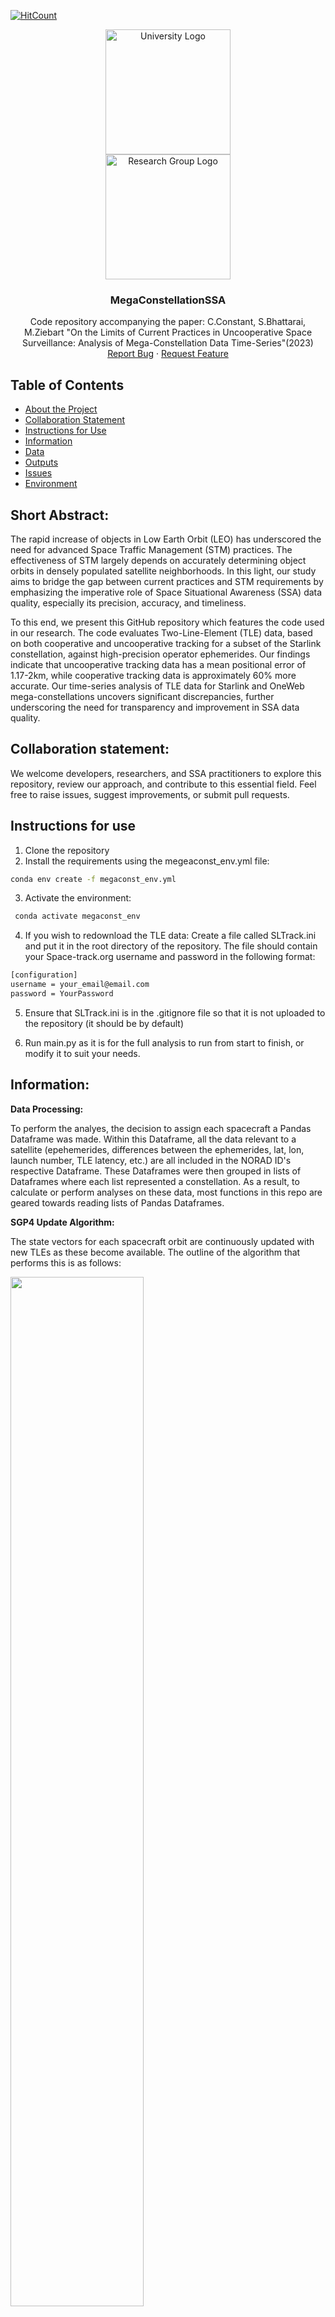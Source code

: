 
[![HitCount](https://hits.dwyl.com/CharlesPlusC/MegaConstellationSSA.svg?style=flat-square&show=unique)](http://hits.dwyl.com/CharlesPlusC/MegaConstellationSSA)

<p align="center">
  <img src="misc/UCL-logo-black.png" alt="University Logo" width="200"><br/>
  <img src="misc/SGNL_logo_ColouronBlack.jpg" alt="Research Group Logo" width="200">
</p>

<h3 align="center">MegaConstellationSSA</h3>

<p align="center">
  Code repository accompanying the paper: C.Constant, S.Bhattarai, M.Ziebart "On the Limits of Current Practices in Uncooperative Space Surveillance: Analysis of Mega-Constellation Data Time-Series"(2023)
  <br />
  <a href="https://github.com/CharlesPlusC/MegaConstellationSSA/issues">Report Bug</a>
  ·
  <a href="https://github.com/CharlesPlusC/MegaConstellationSSA/pulls">Request Feature</a>
</p>

## Table of Contents
* [About the Project](#about-the-project)
* [Collaboration Statement](#collaboration-statement)
* [Instructions for Use](#instructions-for-use)
* [Information](#information)
* [Data](#data)
* [Outputs](#outputs)
* [Issues](#issues)
* [Environment](#environment)

## Short Abstract:
The rapid increase of objects in Low Earth Orbit (LEO) has underscored the need for advanced Space Traffic Management (STM) practices. The effectiveness of STM largely depends on accurately determining object orbits in densely populated satellite neighborhoods. In this light, our study aims to bridge the gap between current practices and STM requirements by emphasizing the imperative role of Space Situational Awareness (SSA) data quality, especially its precision, accuracy, and timeliness.

To this end, we present this GitHub repository which features the code used in our research. The code evaluates Two-Line-Element (TLE) data, based on both cooperative and uncooperative tracking for a subset of the Starlink constellation, against high-precision operator ephemerides. Our findings indicate that uncooperative tracking data has a mean positional error of 1.17-2km, while cooperative tracking data is approximately 60% more accurate.
Our time-series analysis of TLE data for Starlink and OneWeb mega-constellations uncovers significant discrepancies, further underscoring the need for transparency and improvement in SSA data quality.

## Collaboration statement:

We welcome developers, researchers, and SSA practitioners to explore this repository, review our approach, and contribute to this essential field. Feel free to raise issues, suggest improvements, or submit pull requests.

## Instructions for use
1. Clone the repository
2. Install the requirements using the megeaconst_env.yml file:
``` bash
conda env create -f megaconst_env.yml
```
3. Activate the environment:
``` bash
 conda activate megaconst_env
```
4. If you wish to redownload the TLE data: Create a file called SLTrack.ini and put it in the root directory of the repository. The file should contain your Space-track.org username and password in the following format:
``` bash
[configuration]
username = your_email@email.com
password = YourPassword
```
5. Ensure that SLTrack.ini is in the .gitignore file so that it is not uploaded to the repository (it should be by default)

6. Run main.py as it is for the full analysis to run from start to finish, or modify it to suit your needs.

## Information:

__Data Processing:__

To perform the analyes, the decision to assign each spacecraft a Pandas Dataframe was made. Within this Dataframe, all the data relevant to a satellite (epehemerides, differences between the ephemerides, lat, lon, launch number, TLE latency, etc.) are all included in the NORAD ID's respective Dataframe. These Dataframes were then grouped in lists of Dataframes where each list represented a constellation. As a result, to calculate or perform analyses on these data, most functions in this repo are geared towards reading lists of Pandas Dataframes.

__SGP4 Update Algorithm:__

The state vectors for each spacecraft orbit are continuously updated with new TLEs as these become available. The outline of the algorithm that performs this is as follows:

<img src="misc/TLE_algo_outline.png" width="65%" height="65%">

## Data
- The data for the SUP_TLEs and NORAD_TLEs are already provided to save time. 
    If you wish to re-download the data yourself, you can do so for the NORAD TLEs by running the getdata.py script. Note that there is currently no way of downloading SUP_TLE data programatically so you will have to do this manually from celestrak.org.
- The NORAD IDs of the satellites selected for this study are provided in external/selected_satellites.json
- The TLE_analysis files are around ~1GB in size so I have not added these to the repo. You will have to run the NORAD_vs_SUP_TLE_analysis() function to generate these. This will only take a couple of minutes typically.

__SupTLE vs GP vs Operator Ephemeris:__
The 3-way benchmarking analysis that was performed on the Supplemental, NORAD and Operator ephemerides uses the ephemerides that are stored in the _"external/ephem_TLE_compare"_ folder. Each sub-folder here belongs to one spacecraft (NORAD ID). 

## Outputs:
The following repo will enable you to replicate all figures in the paper (and a number of others that were not included for brevity). As a quick illustration of the capabilities contained some example are included below.

__altitude time series plots__

<img src="output/plots/altitude/altitude_tseries_starlink.png" width="50%" height="50%">

__Fourier analysis of the difference time-series__

<img src="output/plots/Fourier_analysis/OneWeb_h_diffs_fft.png" width="50%" height="50%">

__Cross-track/along-track/height/3D difference time-series subplots__
![Oneweb Cdiff subplots](output/plots/timseries_subplots/c_diffs_subplots_OneWeb.png)

__Constellation Ground Tracks__

<img src="output/plots/ground_tracks/g_tracks.png">

__Relation between error and Geographical Location__

<img src="output/plots/ground_tracks/diffs_gtrax/OneWeb_l_diffs.png">

__Error Dimension Histogram__

<img src="output/plots/histograms/all_diffs_hist.png">

__Argument of Latitude of TLE Production__

<img src=output/plots/TLE_production/tle_arglat_hist.png>

__Latency of TLE Production__

<img src=output/plots/TLE_production/TLE_Latencies.png>

__Benchmarking NORAD, Supplemental and Operator Orbit Solutions__

<img src=output/plots/benchmark/SUPvsGPvsOp_06022023.png width="80%">

__Launch statistics__
Summary statistics of the analysis are generated and can be found in the _"output/launch_specific/launch_summary_stats.csv"_ folder.

## Issues
If you have any issues with the code, please raise an issue on this repository and I will try to get back to you as soon as possible.

### Known Issues:
if you get an error when trying to install basemap (particularly on Apple Silicon), try:
``` bash
pip install --upgrade setuptools wheel pip
conda install -c conda-forge cartopy
conda install -c conda-forge geos 
conda install -c conda-forge basemap
```

## Envs
If you make changes to your environment and you wish to save these to the envionment file:
``` bash
conda env export > megaconst_env.yml
```


